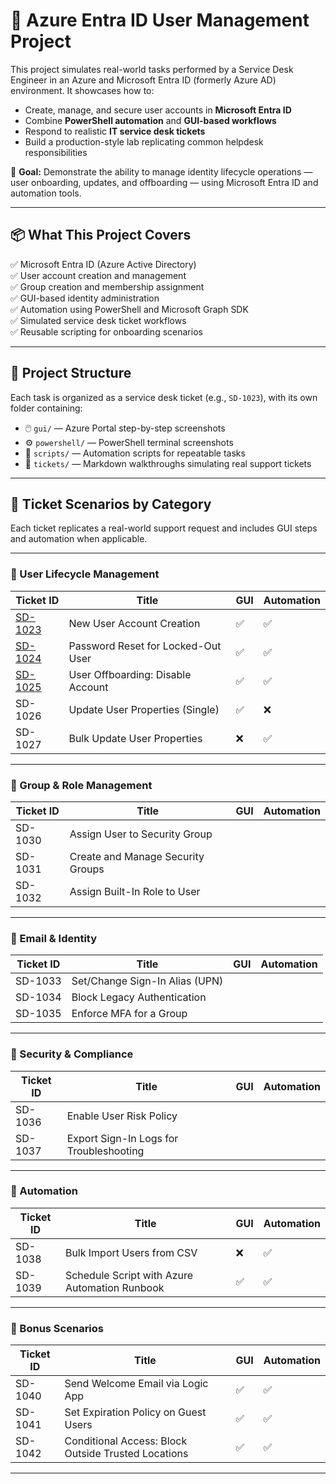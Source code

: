 # 🚀 Azure Entra ID User Management Project

This project simulates real-world tasks performed by a Service Desk Engineer in an Azure and Microsoft Entra ID (formerly Azure AD) environment. It showcases how to:

- Create, manage, and secure user accounts in **Microsoft Entra ID**
- Combine **PowerShell automation** and **GUI-based workflows**
- Respond to realistic **IT service desk tickets**
- Build a production-style lab replicating common helpdesk responsibilities

🎯 **Goal:** Demonstrate the ability to manage identity lifecycle operations — user onboarding, updates, and offboarding — using Microsoft Entra ID and automation tools.

---

## 📦 What This Project Covers

✅ Microsoft Entra ID (Azure Active Directory)  
✅ User account creation and management  
✅ Group creation and membership assignment  
✅ GUI-based identity administration  
✅ Automation using PowerShell and Microsoft Graph SDK  
✅ Simulated service desk ticket workflows  
✅ Reusable scripting for onboarding scenarios

---

## 📁 Project Structure

Each task is organized as a service desk ticket (e.g., `SD-1023`), with its own folder containing:

- 🖱️ `gui/` — Azure Portal step-by-step screenshots  
- ⚙️ `powershell/` — PowerShell terminal screenshots  
- 📜 `scripts/` — Automation scripts for repeatable tasks  
- 📝 `tickets/` — Markdown walkthroughs simulating real support tickets

---

## 🎫 Ticket Scenarios by Category

Each ticket replicates a real-world support request and includes GUI steps and automation when applicable.

---

### 🔄 User Lifecycle Management

| Ticket ID                                              | Title                              | GUI | Automation |
| ------------------------------------------------------ | ---------------------------------- | --- | ---------- |
| [SD-1023](./tickets/SD-1023/SD-1023-new-user.md)       | New User Account Creation          | ✅  | ✅         |
| [SD-1024](./tickets/SD-1024/SD-1024-password-reset.md) | Password Reset for Locked-Out User | ✅  | ✅         |
| [SD-1025](./tickets/SD-1025/SD-1025-disable-user.md)   | User Offboarding: Disable Account  | ✅  | ✅         |
| SD-1026                                                | Update User Properties (Single)    | ✅  | ❌         |
| SD-1027                                                | Bulk Update User Properties        | ❌  | ✅         |

---

### 👥 Group & Role Management

| Ticket ID  | Title                              | GUI | Automation |
| ---------- | ---------------------------------- | --- | ---------- |
| SD-1030    | Assign User to Security Group      |     |            |
| SD-1031    | Create and Manage Security Groups  |     |            |
| SD-1032    | Assign Built-In Role to User       |     |            |

---

### 📧 Email & Identity

| Ticket ID  | Title                              | GUI | Automation |
| ---------- | ---------------------------------- | --- | ---------- |
| SD-1033    | Set/Change Sign-In Alias (UPN)     |     |            |
| SD-1034    | Block Legacy Authentication        |     |            |
| SD-1035    | Enforce MFA for a Group            |     |            |

---

### 🔐 Security & Compliance

| Ticket ID  | Title                                   | GUI | Automation |
| ---------- | --------------------------------------- | --- | ---------- |
| SD-1036    | Enable User Risk Policy                 |     |            |
| SD-1037    | Export Sign-In Logs for Troubleshooting |     |            |

---

### 🤖 Automation

| Ticket ID  | Title                                         | GUI | Automation |
| ---------- | --------------------------------------------- | --- | ---------- |
| SD-1038    | Bulk Import Users from CSV                   | ❌  | ✅         |
| SD-1039    | Schedule Script with Azure Automation Runbook| ✅  | ✅         |

---

### 🧪 Bonus Scenarios

| Ticket ID  | Title                                              | GUI | Automation |
| ---------- | -------------------------------------------------- | --- | ---------- |
| SD-1040    | Send Welcome Email via Logic App                   | ✅  | ✅         |
| SD-1041    | Set Expiration Policy on Guest Users               | ✅  | ✅         |
| SD-1042    | Conditional Access: Block Outside Trusted Locations| ✅  | ✅         |

---
